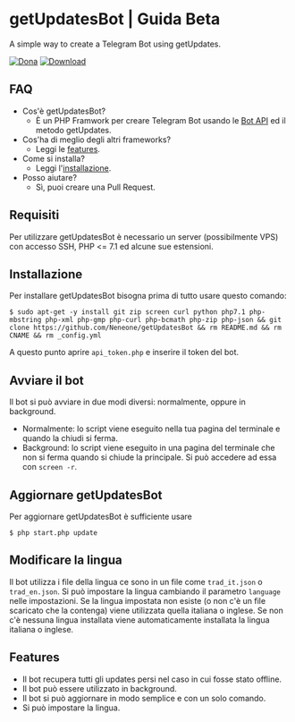 # getUpdatesBot | Guida Beta
A simple way to create a Telegram Bot using getUpdates.

[![Dona](https://img.shields.io/badge/%F0%9F%92%99-Donate-blue.svg)](https://www.paypal.me/Neneone) [![Download](https://img.shields.io/badge/dynamic/json.svg?label=Download&uri=https%3A%2F%2Fenea.rhosting.network%2FgetUpdatesBot%2FcountDownloads%2F&query=total&colorB=brightgreen)](https://enea.rhosting.network/getUpdatesBot/download)

## FAQ
- Cos'è getUpdatesBot?
  - È un PHP Framwork per creare Telegram Bot usando le [Bot API](https://core.telegram.org/bots/api) ed il metodo getUpdates.
- Cos'ha di meglio degli altri frameworks?
  - Leggi le [features](#features).
- Come si installa?
  - Leggi l'[installazione](#installazione).
- Posso aiutare?
  - Sì, puoi creare una Pull Request.

## Requisiti

Per utilizzare getUpdatesBot è necessario un server (possibilmente VPS) con accesso SSH, PHP <= 7.1 ed alcune sue estensioni.

## Installazione

Per installare getUpdatesBot bisogna prima di tutto usare questo comando:

```
$ sudo apt-get -y install git zip screen curl python php7.1 php-mbstring php-xml php-gmp php-curl php-bcmath php-zip php-json && git clone https://github.com/Neneone/getUpdatesBot && rm README.md && rm CNAME && rm _config.yml
```

A questo punto aprire `api_token.php` e inserire il token del bot.

## Avviare il bot

Il bot si può avviare in due modi diversi: normalmente, oppure in background.
- Normalmente: lo script viene eseguito nella tua pagina del terminale e quando la chiudi si ferma.
- Background: lo script viene eseguito in una pagina del terminale che non si ferma quando si chiude la principale. Si può accedere ad essa con `screen -r`.

## Aggiornare getUpdatesBot

Per aggiornare getUpdatesBot è sufficiente usare

```
$ php start.php update
```

## Modificare la lingua

Il bot utilizza i file della lingua ce sono in un file come `trad_it.json` o `trad_en.json`. Si può impostare la lingua cambiando il parametro `language` nelle impostazioni. Se la lingua impostata non esiste (o non c'è un file scaricato che la contenga) viene utilizzata quella italiana o inglese. Se non c'è nessuna lingua installata viene automaticamente installata la lingua italiana o inglese.

## Features

- Il bot recupera tutti gli updates persi nel caso in cui fosse stato offline.
- Il bot può essere utilizzato in background.
- Il bot si può aggiornare in modo semplice e con un solo comando.
- Si può impostare la lingua.
